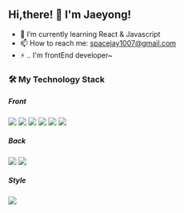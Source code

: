 ## <span>Hi,there! 👋 I'm Jaeyong! </span>
  

- 🌱 I’m currently learning React & Javascript
- 📫 How to reach me: spacejay1007@gmail.com
- ⚡ .. I'm frontEnd developer~

  
<div>
  <h3> 🛠 My Technology Stack </h3> 
    
  <h5>Front</h5>
     <p>
      <img src="https://img.shields.io/badge/TYPESCRIPT-3178C6?style=for-the-badge&logo=Typescript&logoColor=white"/>
      <img src="https://img.shields.io/badge/JAVASCRIPT-F7DF1E?style=for-the-badge&logo=Javascript&logoColor=white"/>
      <img src="https://img.shields.io/badge/REACT-61dafb?style=for-the-badge&logo=react&logoColor=white"/>
      <img src="https://img.shields.io/badge/NEXTJS-000000?style=for-the-badge&logo=Next.js&logoColor=white"/>
      <img src="https://img.shields.io/badge/REDUX-764abc?style=for-the-badge&logo=redux&logoColor=white"/>
      <img src="https://img.shields.io/badge/REACTQUERY-ff4154?style=for-the-badge&logo=reactquery&logoColor=white"/>
    </p>
  <h5>Back</h5>
    <p>
      <img src="https://img.shields.io/badge/NodeJS-339933?style=for-the-badge&logo=Node.JS&logoColor=white"/>
      <img src="https://img.shields.io/badge/MySQL-4479a1?style=for-the-badge&logo=mysql&logoColor=white"/>
    </p>
  <h5>Style</h5>
    <p>
      <img src="https://img.shields.io/badge/styled--components-DB7093?style=for-the-badge&logo=styled-components&logoColor=white"/>
    </p>
</div>

